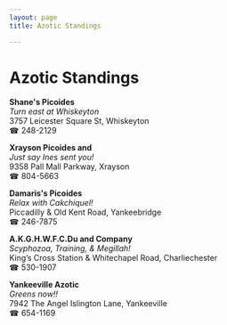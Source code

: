 ```yaml
---
layout: page 
title: Azotic Standings

---
```



# Azotic Standings


 **Shane's Picoides**  
_Turn east at Whiskeyton_  
3757 Leicester Square St, Whiskeyton  
☎ 248-2129

**Xrayson Picoides and**  
_Just say Ines sent you!_  
9358 Pall Mall Parkway, Xrayson  
☎ 804-5663

**Damaris's Picoides**  
_Relax with Cakchiquel!_  
Piccadilly & Old Kent Road, Yankeebridge  
☎ 246-7875

**A.K.G.H.W.F.C.Du and Company**  
_Scyphozoa, Training, & Megillah!_  
King’s Cross Station & Whitechapel Road, Charliechester  
☎ 530-1907

**Yankeeville Azotic**  
_Greens now!!_  
7942 The Angel Islington Lane, Yankeeville  
☎ 654-1169

